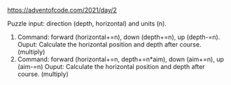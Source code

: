 https://adventofcode.com/2021/day/2

Puzzle input: direction (depth, horizontal) and units (n).

1.  Command: forward (horizontal+=n), down (depth+=n), up (depth-=n).
    Ouput: Calculate the horizontal position and depth after course. (multiply)
2.  Command: forward (horizontal+=n, depth+=n*aim), down (aim+=n), up (aim-=n)
    Ouput: Calculate the horizontal position and depth after course. (multiply)